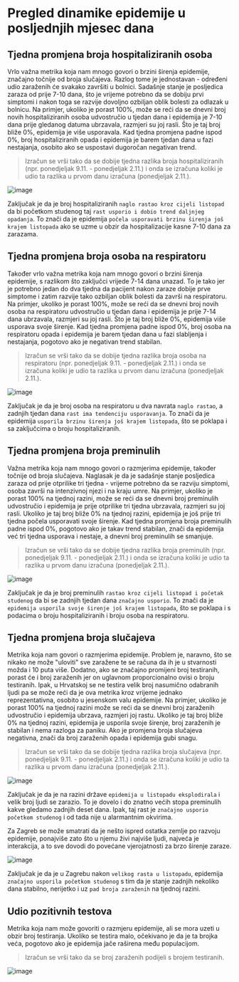 # Pregled dinamike epidemije u posljednjih mjesec dana

## Tjedna promjena broja hospitaliziranih osoba

Vrlo važna metrika koja nam mnogo govori o brzini širenja epidemije, značajno točnije od broja slučajeva. Razlog tome je jednostavan - određeni udio zaraženih će svakako završiti u bolnici. Sadašnje stanje je posljedica zaraza od prije 7-10 dana, što je vrijeme potrebno da se dobiju prvi simptomi i nakon toga se razvije dovoljno ozbiljan oblik bolesti za odlazak u bolnicu. Na primjer, ukoliko je porast 100%, može se reći da se dnevni broj novih hospitaliziranih osoba udvostručio u tjedan dana i epidemija je 7-10 dana prije gledanog datuma ubrzavala, razmjeri su joj rasli. Što je taj broj bliže 0%, epidemija je više usporavala. Kad tjedna promjena padne ispod 0%, broj hospitaliziranih opada i epidemija je barem tjedan dana u fazi nestajanja, osobito ako se uspostavi dugoročan negativan trend.

> Izračun se vrši tako da se dobije tjedna razlika broja hospitaliziranih (npr. ponedjeljak 9.11. - ponedjeljak 2.11.) i onda se izračuna koliki je udio ta razlika u prvom danu izračuna (ponedjeljak 2.11.).

![image](/grafovi/1511_promjena_hospitaliziranih.png)

Zaključak je da je broj hospitaliziranih `naglo rastao kroz cijeli listopad` da bi početkom studenog taj `rast usporio i dobio trend daljnjeg opadanja`. To znači da je epidemija `počela usporavati brzinu širenja još krajem listopada` ako se uzme u obzir da hospitalizacije kasne 7-10 dana za zarazama.

## Tjedna promjena broja osoba na respiratoru

Također vrlo važna metrika koja nam mnogo govori o brzini širenja epidemije, s razlikom što zaključci vrijede 7-14 dana unazad. To je tako jer je potrebno jedan do dva tjedna da pacijent nakon zaraze dobije prve simptome i zatim razvije tako ozbiljan oblik bolesti da završi na respiratoru. Na primjer, ukoliko je porast 100%, može se reći da se dnevni broj novih osoba na respiratoru udvostručio u tjedan dana i epidemija je prije 7-14 dana ubrzavala, razmjeri su joj rasli. Što je taj broj bliže 0%, epidemija više usporava svoje širenje. Kad tjedna promjena padne ispod 0%, broj osoba na respiratoru opada i epidemija je barem tjedan dana u fazi slabljenja i nestajanja, pogotovo ako je negativan trend stabilan.

> Izračun se vrši tako da se dobije tjedna razlika broja osoba na respiratoru (npr. ponedjeljak 9.11. - ponedjeljak 2.11.) i onda se izračuna koliki je udio ta razlika u prvom danu izračuna (ponedjeljak 2.11.).

![image](/grafovi/1511_promjena_respirator.png)

Zaključak je da je broj osoba na respiratoru u dva navrata `naglo rastao`, a zadnjih tjedan dana `rast ima tendenciju usporavanja`. To znači da je epidemija `usporila brzinu širenja još krajem listopada`, što se poklapa i sa zaključcima o broju hospitaliziranih.

## Tjedna promjena broja preminulih

Važna metrika koja nam mnogo govori o razmjerima epidemije, također točnije od broja slučajeva. Naglasak je da je sadašnje stanje posljedica zaraza od prije otprilike tri tjedna - vrijeme potrebno da se razviju simptomi, osoba završi na intenzivnoj njezi i na kraju umre. Na primjer, ukoliko je porast 100% na tjednoj razini, može se reći da se dnevni broj preminulih udvostručio i epidemija je prije otprilike tri tjedna ubrzavala, razmjeri su joj rasli. Ukoliko je taj broj bliže 0% na tjednoj razini, epidemija je još prije tri tjedna počela usporavati svoje širenje. Kad tjedna promjena broja preminulih padne ispod 0%, pogotovo ako je takav trend stabilan, znači da epidemija već tri tjedna usporava i nestaje, a dnevni broj preminulih se smanjuje.

> Izračun se vrši tako da se dobije tjedna razlika broja preminulih (npr. ponedjeljak 9.11. - ponedjeljak 2.11.) i onda se izračuna koliki je udio ta razlika u prvom danu izračuna (ponedjeljak 2.11.).

![image](/grafovi/1511_promjena_preminulih.png)

Zaključak je da je broj preminulih `rastao kroz cijeli listopad i početak studenog` da bi se zadnjih tjedan dana `značajno usporio`. To znači da je `epidemija usporila svoje širenje još krajem listopada`, što se poklapa i s podacima o broju hospitaliziranih i broju osoba na respiratoru.

## Tjedna promjena broja slučajeva

Metrika koja nam govori o razmjerima epidemije. Problem je, naravno, što se nikako ne može "uloviti" sve zaražene te se računa da ih je u stvarnosti možda i 10 puta više. Dodatno, ako se značajno promijeni broj testiranih, porast će i broj zaraženih jer on uglavnom proporcionalno ovisi o broju testiranih. Ipak, u Hrvatskoj se ne testira velik broj nasumično odabranih ljudi pa se može reći da je ova metrika kroz vrijeme jednako reprezentativna, osobito u jesenskom valu epidemije. Na primjer, ukoliko je porast 100% na tjednoj razini može se reći da se dnevni broj zaraženih udvostručio i epidemija ubrzava, razmjeri joj rastu. Ukoliko je taj broj bliže 0% na tjednoj razini, epidemija je usporila svoje širenje, broj zaraženih je stabilan i nema razloga za paniku. Ako je promjena broja slučajeva negativna, znači da broj zaraženih opada i epidemija gubi snagu.

> Izračun se vrši tako da se dobije tjedna razlika broja slučajeva (npr. ponedjeljak 9.11. - ponedjeljak 2.11.) i onda se izračuna koliki je udio ta razlika u prvom danu izračuna (ponedjeljak 2.11.).

![image](/grafovi/1511_promjena_slucajeva_ukupno.png)

Zaključak je da je na razini države `epidemija u listopadu eksplodirala` i velik broj ljudi se zarazio. To je dovelo i do znatno većih stopa preminulih kakve gledamo zadnjih deset dana. Ipak, taj rast je `značajno usporio početkom studenog` i od tada nije u alarmantnim okvirima.

Za Zagreb se može smatrati da je nešto ispred ostatka zemlje po razvoju epidemije, ponajviše zato što u njemu živi najviše ljudi, najveća je interakcija, a to sve dovodi do povećane vjerojatnosti za brzo širenje zaraze.

![image](/grafovi/1511_promjena_slucajeva_zg.png)

Zaključak je da je u Zagrebu nakon `velikog rasta u listopadu`, epidemija `značajno usporila početkom studenog` s tim da je stanje zadnjih nekoliko dana stabilno, nerijetko i uz `pad broja zaraženih` na tjednoj razini.

## Udio pozitivnih testova

Metrika koja nam može govoriti o razmjeru epidemije, ali se mora uzeti u obzir broj testiranja. Ukoliko se testira malo, očekivano je da je ta brojka veća, pogotovo ako je epidemija jače raširena među populacijom. 

> Izračun se vrši tako da se broj zaraženih podijeli s brojem testiranih.

![image](/grafovi/1511_udio_pozitivnih_testova.png)
